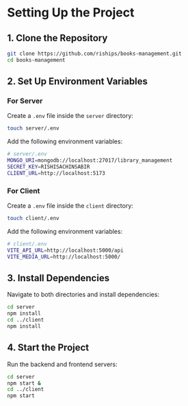 # Setting Up the Project

## 1. Clone the Repository
```sh
git clone https://github.com/riships/books-management.git
cd books-management

```

## 2. Set Up Environment Variables

### For Server
Create a `.env` file inside the `server` directory:
```sh
touch server/.env
```
Add the following environment variables:
```sh
# server/.env
MONGO_URI=mongodb://localhost:27017/library_management
SECRET_KEY=RISHISACHINSABIR
CLIENT_URL=http://localhost:5173
```

### For Client
Create a `.env` file inside the `client` directory:
```sh
touch client/.env
```
Add the following environment variables:
```sh
# client/.env
VITE_API_URL=http://localhost:5000/api
VITE_MEDIA_URL=http://localhost:5000/
```

## 3. Install Dependencies
Navigate to both directories and install dependencies:
```sh
cd server
npm install
cd ../client
npm install
```

## 4. Start the Project
Run the backend and frontend servers:
```sh
cd server
npm start &
cd ../client
npm start
